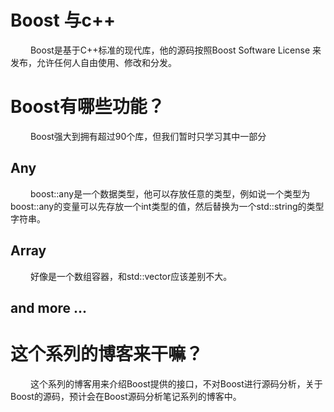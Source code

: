 
# Boost 与c++
&emsp;&emsp; Boost是基于C++标准的现代库，他的源码按照Boost Software License 来发布，允许任何人自由使用、修改和分发。

# Boost有哪些功能？
&emsp;&emsp; Boost强大到拥有超过90个库，但我们暂时只学习其中一部分

<!---more-->

## Any 
&emsp;&emsp; boost::any是一个数据类型，他可以存放任意的类型，例如说一个类型为boost::any的变量可以先存放一个int类型的值，然后替换为一个std::string的类型字符串。

## Array
&emsp;&emsp; 好像是一个数组容器，和std::vector应该差别不大。

## and more ...

# 这个系列的博客来干嘛？
&emsp;&emsp; 这个系列的博客用来介绍Boost提供的接口，不对Boost进行源码分析，关于Boost的源码，预计会在Boost源码分析笔记系列的博客中。
